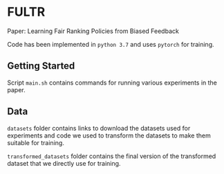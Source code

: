 # FULTR

Paper: Learning Fair Ranking Policies from Biased Feedback

Code has been implemented in `python 3.7` and uses `pytorch` for training.

## Getting Started

Script `main.sh` contains commands for running various experiments in the paper.

## Data

`datasets` folder contains links to download the datasets used for experiments and code we used to transform the datasets to make them suitable for training. 

`transformed_datasets` folder contains the final version of the transformed dataset that we directly use for training.